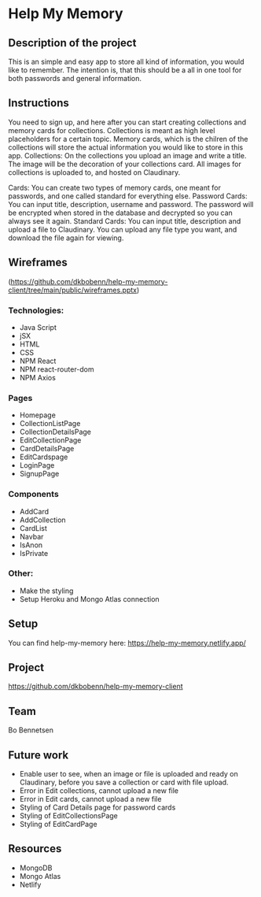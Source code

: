# Help My Memory

## Description of the project

This is an simple and easy app to store all kind of information, you would like to remember. The intention is, that this should be a all in one tool for both passwords and general information.

## Instructions

You need to sign up, and here after you can start creating collections and memory cards for collections. Collections is meant as high level placeholders for a certain topic. Memory cards, which is the chilren of the collections will store the actual information you would like to store in this app.
Collections:
On the collections you upload an image and write a title. The image will be the decoration of your collections card. All images for collections is uploaded to, and hosted on Claudinary.

Cards:
You can create two types of memory cards, one meant for passwords, and one called standard for everything else.
Password Cards: You can input title, description, username and password. The password will be encrypted when stored in the database and decrypted so you can always see it again.
Standard Cards: You can input title, description and upload a file to Claudinary. You can upload any file type you want, and download the file again for viewing.

## Wireframes

(https://github.com/dkbobenn/help-my-memory-client/tree/main/public/wireframes.pptx)

### Technologies:

- Java Script
- jSX
- HTML
- CSS
- NPM React
- NPM react-router-dom
- NPM Axios

### Pages

- Homepage
- CollectionListPage
- CollectionDetailsPage
- EditCollectionPage
- CardDetailsPage
- EditCardspage
- LoginPage
- SignupPage

### Components

- AddCard
- AddCollection
- CardList
- Navbar
- IsAnon
- IsPrivate

### Other:

- Make the styling
- Setup Heroku and Mongo Atlas connection

## Setup

You can find help-my-memory here:
https://help-my-memory.netlify.app/

## Project

https://github.com/dkbobenn/help-my-memory-client

## Team

Bo Bennetsen

## Future work

- Enable user to see, when an image or file is uploaded and ready on Claudinary, before you save a collection or card with file upload.
- Error in Edit collections, cannot upload a new file
- Error in Edit cards, cannot upload a new file
- Styling of Card Details page for password cards
- Styling of EditCollectionsPage
- Styling of EditCardPage

## Resources

- MongoDB
- Mongo Atlas
- Netlify
